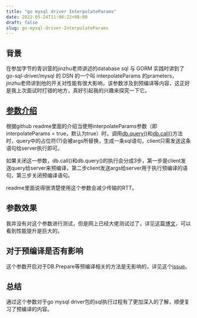 ```yaml
---
title: "go mysql driver InterpolateParams"
date: 2022-05-24T11:00:22+08:00
draft: false
slug: go-mysql-driver-InterpolateParams
---
```


## 背景
在参加字节的青训营的jinzhu老师讲述的database sql 与 GORM 实践时讲到了go-sql-driver/mysql 的 DSN 的一个叫 interpolateParams 的prameters，jinzhu老师讲到他的开关对性能有很大影响，该参数涉及到预编译等内容，这正好是我上次面试时打错的地方，真好引起我的兴趣来探究一下它。

## [参数介绍](https://github.com/Go-SQL-Driver/MySQL/#interpolateparams)

根据github readme里面的介绍当使用interpolateParams参数（即interpolateParams = true，默认为true）时，调用[db.query()](https://pkg.go.dev/database/sql#DB.Exec)和[db.call()](https://pkg.go.dev/database/sql#DB.Query)方法时，query中的占位符(?)会被args所替换，生成一条sql语句，client只需发送这条语句给server执行即可。

如果关闭这一参数，db.call()和db.query()的执行会分成3步，第一步是client发送query给server来预编译，第二步client发送args给server用于执行预编译的语句，第三步关闭预编译语句。

readme里面说得很清楚使用这个参数会减少传输的RTT。

## 参数效果

我并没有对这个参数进行测试，但是网上已经大佬测试过了，详见这篇[博文](https://wklken.me/posts/2021/01/22/golang-sql-driver-interpolateparams.html)，可以看到性能提升是巨大的。

## 对于预编译是否有影响

这个参数开启对于DB.Prepare等预编译相关的方法是无影响的，详见这个[issue](https://github.com/go-sql-driver/mysql/issues/413)。

## 总结

通过这个参数对于go mysql driver包的sql执行过程有了更加深入的了解，顺便复习了预编译的内容。